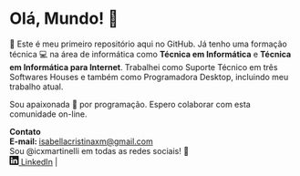 <html>
<head>
  <link rel="stylesheet" href="https://cdn.jsdelivr.net/npm/bootstrap-icons@1.13.1/font/bootstrap-icons.min.css">
</head>
<body>

<h1>Olá, Mundo! 👋</h1>

<p>💁 Este é meu primeiro repositório aqui no GitHub. Já tenho uma formação técnica 💻 na área de informática como <strong>Técnica em Informática</strong> e <strong>Técnica em Informática para Internet</strong>. Trabalhei como Suporte Técnico em três Softwares Houses e também como Programadora Desktop, incluindo meu trabalho atual.</p>

<p>Sou apaixonada 💛 por programação. Espero colaborar com esta comunidade on-line. </p>

<p><strong>Contato</strong>
<br><strong>E-mail: </strong><a href="mailto:isabellacristinaxm@gmail.com">isabellacristinaxm@gmail.com</a>
<br>Sou @icxmartinelli em todas as redes sociais! 🚀
<br><a href="https://www.linkedin.com/in/icxmartinelli/"><i class="bi bi-linkedin"></i> <svg xmlns="http://www.w3.org/2000/svg" width="16" height="16" fill="currentColor" class="bi bi-linkedin" viewBox="0 0 16 16">
  <path d="M0 1.146C0 .513.526 0 1.175 0h13.65C15.474 0 16 .513 16 1.146v13.708c0 .633-.526 1.146-1.175 1.146H1.175C.526 16 0 15.487 0 14.854zm4.943 12.248V6.169H2.542v7.225zm-1.2-8.212c.837 0 1.358-.554 1.358-1.248-.015-.709-.52-1.248-1.342-1.248S2.4 3.226 2.4 3.934c0 .694.521 1.248 1.327 1.248zm4.908 8.212V9.359c0-.216.016-.432.08-.586.173-.431.568-.878 1.232-.878.869 0 1.216.662 1.216 1.634v3.865h2.401V9.25c0-2.22-1.184-3.252-2.764-3.252-1.274 0-1.845.7-2.165 1.193v.025h-.016l.016-.025V6.169h-2.4c.03.678 0 7.225 0 7.225z"/>
</svg> 
  LinkedIn</a> |
</p>

</body>
</html>
